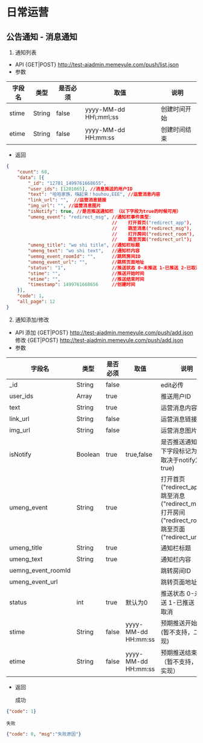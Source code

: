 # 日常运营

## 公告通知 - 消息通知
1. 通知列表

* API {GET|POST} http://test-aiadmin.memeyule.com/push/list.json
* 参数

字段名|类型|是否必须|取值|说明
---|---|---|---|---
stime|String|false|yyyy-MM-dd HH\\:mm\\:ss|创建时间开始
etime|String|false|yyyy-MM-dd HH\:mm\:ss|创建时间结束

* 返回

```json
{
    "count": 68,
    "data": [{
        "_id": "12781_1499761668655",
        "user_ids": [1201065], //消息推送的用户ID
        "text": "哈哈家族，嗨起来！houhou,EEE", //运营消息内容
        "link_url": "",  //运营消息链接
        "img_url": "", //运营消息图片
        "isNotify": true, //是否推送通知栏 （以下字段为true的时候可用）
        "umeng_event": "redirect_msg", //通知栏事件类型: 
                                       //    打开首页("redirect_app"),
                                       //    跳至消息("redirect_msg"),
                                       //    打开房间("redirect_room"),
                                       //    跳至页面("redirect_url");
        "umeng_title": "wo shi title", //通知栏标题
        "umeng_text": "wo shi text",   //通知栏内容
        "uemng_event_roomId": "",      //跳转房间ID
        "umeng_event_url": "",         //跳转页面地址
        "status": "1",                 //推送状态 0-未推送 1-已推送 2-已取消
        "stime": "",                   //推送开始时间
        "etime": "",                   //推送结束时间
        "timestamp": 1499761668656     //创建时间
    }],
    "code": 1,
    "all_page": 12
}
```
2. 通知添加/修改

* API 添加 {GET|POST} http://test-aiadmin.memeyule.com/push/add.json
      修改 {GET|POST} http://test-aiadmin.memeyule.com/push/add.json
* 参数

字段名|类型|是否必须|取值|说明
---|---|---|---|---
\_id|String|false||edit必传
user_ids|Array|true||推送用户ID
text|String|true||运营消息内容
link_url|String|false||运营消息链接
img_url|String|false||运营消息图片
isNotify|Boolean|true|true,false|是否推送通知栏(以下字段标记为必传取决于notify为true)
umeng_event|String|true||打开首页("redirect_app"),跳至消息("redirect_msg"),打开房间("redirect_room"),跳至页面("redirect_url");
umeng_title|String|true||通知栏标题
umeng_text|String|true||通知栏内容
uemng_event_roomId||||跳转房间ID
umeng_event_url||||跳转页面地址
status|int|true|默认为0|推送状态 0-未推送 1-已推送 2-已取消
stime|String|false|yyyy-MM-dd HH\:mm\:ss|预期推送开始时间(暂不支持，二期实现)
etime|String|false|yyyy-MM-dd HH\:mm\:ss|预期推送结束时间（暂不支持，二期实现）

* 返回

    成功
```json
{"code": 1}
```
    失败
```json
{"code": 0, "msg":"失败原因"}
```


